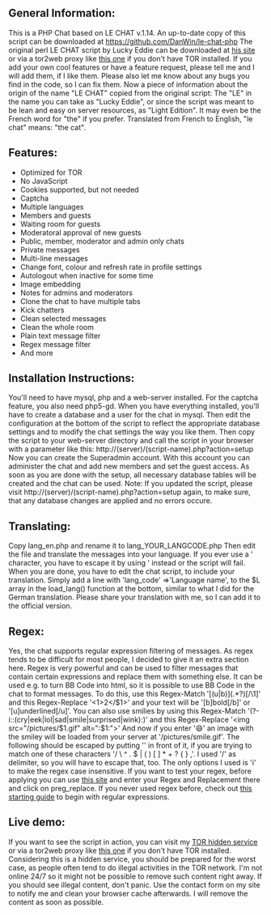 General Information:
--------------------

This is a PHP Chat based on LE CHAT v.1.14. An up-to-date copy of this script can be downloaded at https://github.com/DanWin/le-chat-php
The original perl LE CHAT script by Lucky Eddie can be downloaded at [his site](http://4fvfamdpoulu2nms.onion/lechat/) or via a tor2web proxy like [this one](https://4fvfamdpoulu2nms.tor2web.blutmagie.de/lechat/) if you don't have TOR installed.
If you add your own cool features or have a feature request, please tell me and I will add them, if I like them.
Please also let me know about any bugs you find in the code, so I can fix them.
Now a piece of information about the origin of the name "LE CHAT" copied from the original script:
The "LE" in the name you can take as  "Lucky Eddie", or since the script was meant to be lean and easy on server resources, as "Light Edition".
It may even be the French word for "the" if you prefer. Translated from French to English, "le chat" means: "the cat".

Features:
---------

* Optimized for TOR
* No JavaScript
* Cookies supported, but not needed
* Captcha
* Multiple languages
* Members and guests
* Waiting room for guests
* Moderatoral approval of new guests
* Public, member, moderator and admin only chats
* Private messages
* Multi-line messages
* Change font, colour and refresh rate in profile settings
* Autologout when inactive for some time
* Image embedding
* Notes for admins and moderators
* Clone the chat to have multiple tabs
* Kick chatters
* Clean selected messages
* Clean the whole room
* Plain text message filter
* Regex message filter
* And more

Installation Instructions:
--------------------------

You'll need to have mysql, php and a web-server installed. For the captcha feature, you also need php5-gd.
When you have everything installed, you'll have to create a database and a user for the chat in mysql.
Then edit the configuration at the bottom of the script to reflect the appropriate database settings and to modify the chat settings the way you like them.
Then copy the script to your web-server directory and call the script in your browser with a parameter like this:
	http://(server)/(script-name).php?action=setup
Now you can create the Superadmin account. With this account you can administer the chat and add new members and set the guest access.
As soon as you are done with the setup, all necessary database tables will be created and the chat can be used.
Note: If you updated the script, please visit http://(server)/(script-name).php?action=setup again, to make sure, that any database changes are applied and no errors occure.

Translating:
------------

Copy lang_en.php and rename it to lang_YOUR_LANGCODE.php
Then edit the file and translate the messages into your language.
If you ever use a ' character, you have to escape it by using \' instead or the script will fail.
When you are done, you have to edit the chat script, to include your translation. Simply add a line with
		'lang_code'	=>'Language name',
to the $L array in the load_lang() function at the bottom, similar to what I did for the German translation.
Please share your translation with me, so I can add it to the official version.

Regex:
------

Yes, the chat supports regular expression filtering of messages. As regex tends to be difficult for most people, I decided to give it an extra section here.
Regex is very powerful and can be used to filter messages that contain certain expressions and replace them with something else.
It can be used e.g. to turn BB Code into html, so it is possible to use BB Code in the chat to format messages.
To do this, use this Regex-Match '\[(u|b)\](.*?)\[\/\1\]' and this Regex-Replace '<$1>$2</$1>' and your text will be '[b]bold[/b]' or '[u]underlined[/u]'.
You can also use smilies by using this Regex-Match '(?-i::(cry|eek|lol|sad|smile|surprised|wink):)' and this Regex-Replace '<img src="/pictures/$1.gif" alt=":$1:">'
And now if you enter ':smile:' an image with the smiley will be loaded from your server at '/pictures/smile.gif'.
The following should be escaped by putting '\' in front of it, if you are trying to match one of these characters '/ \ ^ . $ | ( ) [ ] * + ? { } ,'.
I used '/' as delimiter, so you will have to escape that, too. The only options I used is 'i' to make the regex case insensitive.
If you want to test your regex, before applying you can use [this site](http://www.phpliveregex.com/) and enter your Regex and Replacement there and click on preg_replace.
If you never used regex before, check out [this starting guide](http://docs.activestate.com/komodo/4.4/regex-intro.html) to begin with regular expressions.

Live demo:
----------

If you want to see the script in action, you can visit my [TOR hidden service](http://tt3j2x4k5ycaa5zt.onion/chat.php) or via a tor2web proxy like [this one](http://tt3j2x4k5ycaa5zt.tor2web.blutmagie.de/chat.php) if you don't have TOR installed.
Considering this is a hidden service, you should be prepared for the worst case, as people often tend to do illegal activities in the TOR network. I'm not online 24/7 so it might not be possible to remove such content right away.
If you should see illegal content, don't panic. Use the contact form on my site to notify me and clean your browser cache afterwards. I will remove the content as soon as possible.
